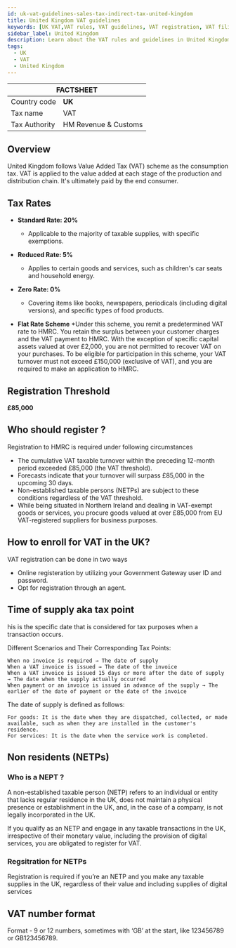 ```yaml
---
id: uk-vat-guidelines-sales-tax-indirect-tax-united-kingdom
title: United Kingdom VAT guidelines 
keywords: [UK VAT,VAT rules, VAT guidelines, VAT registration, VAT filing, UK tax laws, VAT compliance, VAT for businesses, VAT in Canada]
sidebar_label: United Kingdom
description: Learn about the VAT rules and guidelines in United Kingdom for businesses with our comprehensive country guide. From registration to filing returns, our article covers everything you need to know to stay compliant with UK tax laws.
tags:
  - UK
  - VAT
  - United Kingdom
---
```


<table>
  <thead>
    <tr>
      <th colspan="2">FACTSHEET</th>
    </tr>
  </thead>
  <tbody>
    <tr>
      <td>Country code</td>
      <td><b>UK</b></td>
    </tr>
     <tr>
      <td>Tax name</td>
      <td>VAT</td>
    </tr>
    <tr>
      <td>Tax Authority</td>
      <td>HM Revenue & Customs</td>
    </tr>
  </tbody>
</table>

## Overview 
United Kingdom follows Value Added Tax (VAT) scheme as the consumption tax. VAT is applied to the value added at each stage of the production and distribution chain. It's ultimately paid by the end consumer.

## Tax Rates 
* **Standard Rate: 20%**
  * Applicable to the majority of taxable supplies, with specific exemptions.

* **Reduced Rate: 5%**
  * Applies to certain goods and services, such as children's car seats and household energy.

* **Zero Rate: 0%**
  * Covering items like books, newspapers, periodicals (including digital versions), and specific types of food products.

* **Flat Rate Scheme**
  *Under this scheme, you remit a predetermined VAT rate to HMRC. You retain the surplus between your customer charges and the VAT payment to HMRC. With the exception of specific capital assets valued at over £2,000, you are not permitted to recover VAT on your purchases. To be eligible for participation in this scheme, your VAT turnover must not exceed £150,000 (exclusive of VAT), and you are required to make an application to HMRC.
  
## Registration Threshold
**£85,000**

## Who should register ? 
Registration to HMRC is required under following circumstances

* The cumulative VAT taxable turnover within the preceding 12-month period exceeded £85,000 (the VAT threshold).
* Forecasts indicate that your turnover will surpass £85,000 in the upcoming 30 days.
* Non-established taxable persons (NETPs) are subject to these conditions regardless of the VAT threshold.
* While being situated in Northern Ireland and dealing in VAT-exempt goods or services, you procure goods valued at over £85,000 from EU VAT-registered suppliers for business purposes.

## How to enroll for VAT in the UK?
VAT registration can be done in two ways 
* Online registeration by utilizing your Government Gateway user ID and password.
* Opt for registration through an agent.


## Time of supply aka tax point
his is the specific date that is considered for tax purposes when a transaction occurs.

Different Scenarios and Their Corresponding Tax Points:

    When no invoice is required → The date of supply
    When a VAT invoice is issued → The date of the invoice
    When a VAT invoice is issued 15 days or more after the date of supply → The date when the supply actually occurred
    When payment or an invoice is issued in advance of the supply → The earlier of the date of payment or the date of the invoice

The date of supply is defined as follows:

    For goods: It is the date when they are dispatched, collected, or made available, such as when they are installed in the customer's residence.
    For services: It is the date when the service work is completed.


## Non residents (NETPs)

### Who is a NEPT ?
A non-established taxable person (NETP) refers to an individual or entity that lacks regular residence in the UK, does not maintain a physical presence or establishment in the UK, and, in the case of a company, is not legally incorporated in the UK.

If you qualify as an NETP and engage in any taxable transactions in the UK, irrespective of their monetary value, including the provision of digital services, you are obligated to register for VAT.

### Regsitration for NETPs
Registration is required if you’re an NETP and you make any taxable supplies in the UK, regardless of their value and including supplies of digital services

## VAT number format
Format - 9 or 12 numbers, sometimes with ‘GB’ at the start, like 123456789 or GB123456789.

